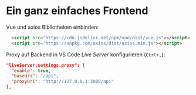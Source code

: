 # Ein ganz einfaches Frontend

Vue und axios Bibliotheken einbinden:
```html
  <script src="https://cdn.jsdelivr.net/npm/vue/dist/vue.js"></script>
  <script src="https://unpkg.com/axios/dist/axios.min.js"></script>
```

Proxy auf Backend in VS Code _Live Server_ konfigurieren (`Ctrl+,`):
```json
"liveServer.settings.proxy": {
  "enable": true,
  "baseUri": "/api",
  "proxyUri": "http://127.0.0.1:3000/api"
},
```
